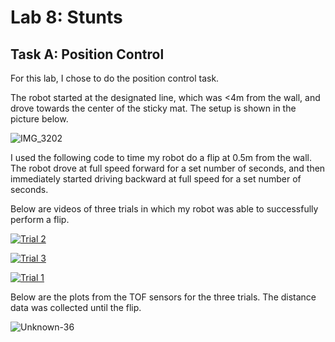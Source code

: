 # Lab 8: Stunts

## Task A: Position Control

For this lab, I chose to do the position control task. 

The robot started at the designated line, which was <4m from the wall, and drove towards the center of the sticky mat. The setup is shown in the picture below.

![IMG_3202](https://user-images.githubusercontent.com/123786420/231438345-684adfb5-c913-4458-a7bd-7e5af1433ef8.jpg)

I used the following code to time my robot do a flip at 0.5m from the wall. The robot drove at full speed forward for a set number of seconds, and then immediately started driving backward at full speed for a set number of seconds.

<script src="https://gist.github.com/sarika2446/51485a629df627ade8af4f6ed2402c3a.js"></script>

Below are videos of three trials in which my robot was able to successfully perform a flip.

[![Trial 2](https://img.youtube.com/vi/TwxNxdsbZzk/0.jpg)](https://www.youtube.com/watch?v=TwxNxdsbZzk "Trial 2")

[![Trial 3](https://img.youtube.com/vi/sxPPAM8m-3o/0.jpg)](https://www.youtube.com/watch?v=sxPPAM8m-3o "Trial 3")

[![Trial 1](https://img.youtube.com/vi/EDp8gBolsIw/0.jpg)](https://www.youtube.com/watch?v=EDp8gBolsIw "Trial 1")

Below are the plots from the TOF sensors for the three trials. The distance data was collected until the flip.

![Unknown-36](https://github.com/sarika2446/ece4160/assets/123786420/00fb06d8-3bf9-4a19-be08-731e0af964b2)


